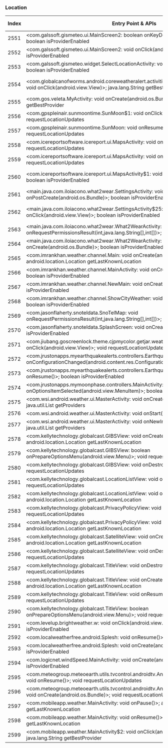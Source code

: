 ### Location
| Index | Entry Point & APIs | Screen shot | Resource id | Label |
| ------------- | ------------- | ------------- |-------------|-------------|
| 2551 | <com.galssoft.gismeteo.ui.MainScreen2: boolean onKeyDown(int,android.view.KeyEvent)>; boolean isProviderEnabled | ![](D:\COSMOS\output\py\Play_win8\Weather\com.gismeteo.client\com.galssoft.gismeteo.ui.MainScreen2.png) |  | |
| 2552 | <com.galssoft.gismeteo.ui.MainScreen2: void onClick(android.view.View)>; boolean isProviderEnabled | ![](D:\COSMOS\output\py\Play_win8\Weather\com.gismeteo.client\com.galssoft.gismeteo.ui.MainScreen2.png) |  | |
| 2553 | <com.galssoft.gismeteo.widget.SelectLocationActivity: void onClick(android.view.View)>; boolean isProviderEnabled | ![](D:\COSMOS\output\py\Play_win8\Weather\com.gismeteo.client\com.galssoft.gismeteo.widget.SelectLocationActivity.png) |  | |
| 2554 | <com.globalcanofworms.android.coreweatheralert.activities.LocationAddLookupActivity$2: void onClick(android.view.View)>; java.lang.String getBestProvider | ![](D:\COSMOS\output\py\Play_win8\Weather\com.globalcanofworms.android.simpleweatheralert\com.globalcanofworms.android.coreweatheralert.activities.LocationAddLookupActivity.png) | {'2131689647': <sensitive_component.SensitiveComponent.SensitiveView object at 0x0000026CFFBC7CC0>} | |
| 2555 | <com.gos.veleta.MyActivity: void onCreate(android.os.Bundle)>; java.lang.String getBestProvider | ![](D:\COSMOS\output\py\Play_win8\Weather\com.gos.veleta\com.gos.veleta.MyActivity.png) |  | |
| 2556 | <com.gpspleinair.sunmoontime.SunMoon$1: void onClick(android.view.View)>; void requestLocationUpdates | ![](D:\COSMOS\output\py\Play_win8\Weather\com.gpspleinair.sunmoontime\com.gpspleinair.sunmoontime.SunMoon.png) |  | |
| 2557 | <com.gpspleinair.sunmoontime.SunMoon: void onResume()>; void requestLocationUpdates | ![](D:\COSMOS\output\py\Play_win8\Weather\com.gpspleinair.sunmoontime\com.gpspleinair.sunmoontime.SunMoon.png) |  | |
| 2558 | <com.icereportsoftware.icereport.ui.MapsActivity: void onResume()>; void requestLocationUpdates | ![](D:\COSMOS\output\py\Play_win8\Weather\com.icereportsoftware.icereport\com.icereportsoftware.icereport.ui.MapsActivity.png) |  | |
| 2559 | <com.icereportsoftware.icereport.ui.MapsActivity: void onCreate(android.os.Bundle)>; void requestLocationUpdates | ![](D:\COSMOS\output\py\Play_win8\Weather\com.icereportsoftware.icereport\com.icereportsoftware.icereport.ui.MapsActivity.png) |  | |
| 2560 | <com.icereportsoftware.icereport.ui.MapsActivity$1: void onClick(android.view.View)>; boolean isProviderEnabled | ![](D:\COSMOS\output\py\Play_win8\Weather\com.icereportsoftware.icereport\com.icereportsoftware.icereport.ui.MapsActivity.png) | {'2131624075': <sensitive_component.SensitiveComponent.SensitiveView object at 0x0000026CFFAA3198>} | |
| 2561 | <main.java.com.iloiacono.what2wear.SettingsActivity: void onPostCreate(android.os.Bundle)>; boolean isProviderEnabled | ![](D:\COSMOS\output\py\Play_win8\Weather\com.iloiacono.what2wear\main.java.com.iloiacono.what2wear.SettingsActivity.png) |  | |
| 2562 | <main.java.com.iloiacono.what2wear.SettingsActivity$25: void onClick(android.view.View)>; boolean isProviderEnabled | ![](D:\COSMOS\output\py\Play_win8\Weather\com.iloiacono.what2wear\main.java.com.iloiacono.what2wear.SettingsActivity.png) | {'2131558539': <sensitive_component.SensitiveComponent.SensitiveView object at 0x0000026CFFB1F278>} | |
| 2563 | <main.java.com.iloiacono.what2wear.What2WearActivity: void onRequestPermissionsResult(int,java.lang.String[],int[])>; boolean isProviderEnabled | ![](D:\COSMOS\output\py\Play_win8\Weather\com.iloiacono.what2wear\main.java.com.iloiacono.what2wear.What2WearActivity.png) |  | |
| 2564 | <main.java.com.iloiacono.what2wear.What2WearActivity: void onCreate(android.os.Bundle)>; boolean isProviderEnabled | ![](D:\COSMOS\output\py\Play_win8\Weather\com.iloiacono.what2wear\main.java.com.iloiacono.what2wear.What2WearActivity.png) |  | |
| 2565 | <com.imrankhan.weather.channel.Main: void onCreate(android.os.Bundle)>; android.location.Location getLastKnownLocation | ![](D:\COSMOS\output\py\Play_win8\Weather\com.imrankhan.weather.channel\com.imrankhan.weather.channel.Main.png) |  | |
| 2566 | <com.imrankhan.weather.channel.MainActivity: void onCreate(android.os.Bundle)>; boolean isProviderEnabled | ![](D:\COSMOS\output\py\Play_win8\Weather\com.imrankhan.weather.channel\com.imrankhan.weather.channel.MainActivity.png) |  | |
| 2567 | <com.imrankhan.weather.channel.NewMain: void onCreate(android.os.Bundle)>; boolean isProviderEnabled | ![](D:\COSMOS\output\py\Play_win8\Weather\com.imrankhan.weather.channel\com.imrankhan.weather.channel.NewMain.png) |  | |
| 2568 | <com.imrankhan.weather.channel.ShowCityWeather: void onCreate(android.os.Bundle)>; boolean isProviderEnabled | ![](D:\COSMOS\output\py\Play_win8\Weather\com.imrankhan.weather.channel\com.imrankhan.weather.channel.ShowCityWeather.png) |  | |
| 2569 | <com.jasonflaherty.snoteldata.SnoTelMap: void onRequestPermissionsResult(int,java.lang.String[],int[])>; void requestSingleUpdate | ![](D:\COSMOS\output\py\Play_win8\Weather\com.jasonflaherty.snoteldata\com.jasonflaherty.snoteldata.SnoTelMap.png) |  | |
| 2570 | <com.jasonflaherty.snoteldata.SplashScreen: void onCreate(android.os.Bundle)>; boolean isProviderEnabled | ![](D:\COSMOS\output\py\Play_win8\Weather\com.jasonflaherty.snoteldata\com.jasonflaherty.snoteldata.SplashScreen.png) |  | |
| 2571 | <com.jiubang.goscreenlock.theme.cjpmycolor.getjar.weather.util.AddCityActivity: void onClick(android.view.View)>; void requestLocationUpdates | ![](D:\COSMOS\output\py\Play_win8\Weather\com.jiubang.goscreenlock.theme.cjpmycolor.getjar\com.jiubang.goscreenlock.theme.cjpmycolor.getjar.weather.util.AddCityActivity.png) |  | |
| 2572 | <com.jrustonapps.myearthquakealerts.controllers.EarthquakeIndexActivity: void onConfigurationChanged(android.content.res.Configuration)>; boolean isProviderEnabled | ![](D:\COSMOS\output\py\Play_win8\Weather\com.jrustonapps.myearthquakealerts\com.jrustonapps.myearthquakealerts.controllers.EarthquakeIndexActivity.png) |  | |
| 2573 | <com.jrustonapps.myearthquakealerts.controllers.EarthquakeIndexActivity: void onResume()>; boolean isProviderEnabled | ![](D:\COSMOS\output\py\Play_win8\Weather\com.jrustonapps.myearthquakealerts\com.jrustonapps.myearthquakealerts.controllers.EarthquakeIndexActivity.png) |  | |
| 2574 | <com.jrustonapps.mymoonphase.controllers.MainActivity: boolean onOptionsItemSelected(android.view.MenuItem)>; boolean isProviderEnabled | ![](D:\COSMOS\output\py\Play_win8\Weather\com.jrustonapps.mymoonphase\com.jrustonapps.mymoonphase.controllers.MainActivity.png) |  | |
| 2575 | <com.wsi.android.weather.ui.MasterActivity: void onCreate(android.os.Bundle)>; java.util.List getProviders | ![](D:\COSMOS\output\py\Play_win8\Weather\com.wtva.android.weather\com.wsi.android.weather.ui.MasterActivity.png) |  | |
| 2576 | <com.wsi.android.weather.ui.MasterActivity: void onStart()>; java.util.List getProviders | ![](D:\COSMOS\output\py\Play_win8\Weather\com.wtva.android.weather\com.wsi.android.weather.ui.MasterActivity.png) |  | |
| 2577 | <com.wsi.android.weather.ui.MasterActivity: void onNewIntent(android.content.Intent)>; java.util.List getProviders | ![](D:\COSMOS\output\py\Play_win8\Weather\com.wtva.android.weather\com.wsi.android.weather.ui.MasterActivity.png) |  | |
| 2578 | <com.kellytechnology.globalcast.GIBSView: void onCreate(android.os.Bundle)>; android.location.Location getLastKnownLocation | ![](D:\COSMOS\output\py\Play_win8\Weather\com.kellytechnology.globalcast\com.kellytechnology.globalcast.GIBSView.png) |  | |
| 2579 | <com.kellytechnology.globalcast.GIBSView: boolean onPrepareOptionsMenu(android.view.Menu)>; void requestLocationUpdates | ![](D:\COSMOS\output\py\Play_win8\Weather\com.kellytechnology.globalcast\com.kellytechnology.globalcast.GIBSView.png) |  | |
| 2580 | <com.kellytechnology.globalcast.GIBSView: void onDestroy()>; void requestLocationUpdates | ![](D:\COSMOS\output\py\Play_win8\Weather\com.kellytechnology.globalcast\com.kellytechnology.globalcast.GIBSView.png) |  | |
| 2581 | <com.kellytechnology.globalcast.LocationListView: void onDestroy()>; void requestLocationUpdates | ![](D:\COSMOS\output\py\Play_win8\Weather\com.kellytechnology.globalcast\com.kellytechnology.globalcast.LocationListView.png) |  | |
| 2582 | <com.kellytechnology.globalcast.LocationListView: void onCreate(android.os.Bundle)>; android.location.Location getLastKnownLocation | ![](D:\COSMOS\output\py\Play_win8\Weather\com.kellytechnology.globalcast\com.kellytechnology.globalcast.LocationListView.png) |  | |
| 2583 | <com.kellytechnology.globalcast.PrivacyPolicyView: void onDestroy()>; void requestLocationUpdates | ![](D:\COSMOS\output\py\Play_win8\Weather\com.kellytechnology.globalcast\com.kellytechnology.globalcast.PrivacyPolicyView.png) |  | |
| 2584 | <com.kellytechnology.globalcast.PrivacyPolicyView: void onCreate(android.os.Bundle)>; android.location.Location getLastKnownLocation | ![](D:\COSMOS\output\py\Play_win8\Weather\com.kellytechnology.globalcast\com.kellytechnology.globalcast.PrivacyPolicyView.png) |  | |
| 2585 | <com.kellytechnology.globalcast.SatelliteView: void onCreate(android.os.Bundle)>; android.location.Location getLastKnownLocation | ![](D:\COSMOS\output\py\Play_win8\Weather\com.kellytechnology.globalcast\com.kellytechnology.globalcast.SatelliteView.png) |  | |
| 2586 | <com.kellytechnology.globalcast.SatelliteView: void onDestroy()>; void requestLocationUpdates | ![](D:\COSMOS\output\py\Play_win8\Weather\com.kellytechnology.globalcast\com.kellytechnology.globalcast.SatelliteView.png) |  | |
| 2587 | <com.kellytechnology.globalcast.TitleView: void onDestroy()>; void requestLocationUpdates | ![](D:\COSMOS\output\py\Play_win8\Weather\com.kellytechnology.globalcast\com.kellytechnology.globalcast.TitleView.png) |  | |
| 2588 | <com.kellytechnology.globalcast.TitleView: void onCreate(android.os.Bundle)>; android.location.Location getLastKnownLocation | ![](D:\COSMOS\output\py\Play_win8\Weather\com.kellytechnology.globalcast\com.kellytechnology.globalcast.TitleView.png) |  | |
| 2589 | <com.kellytechnology.globalcast.TitleView: void onResume()>; void requestLocationUpdates | ![](D:\COSMOS\output\py\Play_win8\Weather\com.kellytechnology.globalcast\com.kellytechnology.globalcast.TitleView.png) |  | |
| 2590 | <com.kellytechnology.globalcast.TitleView: boolean onPrepareOptionsMenu(android.view.Menu)>; void requestLocationUpdates | ![](D:\COSMOS\output\py\Play_win8\Weather\com.kellytechnology.globalcast\com.kellytechnology.globalcast.TitleView.png) |  | |
| 2591 | <com.levelup.brightweather.w: void onClick(android.view.View)>; boolean isProviderEnabled | ![](D:\COSMOS\output\py\Play_win8\Weather\com.levelup.brightweather\com.levelup.brightweather.LocationsActivity.png) |  | |
| 2592 | <com.localweatherfree.android.Splesh: void onResume()>; boolean isProviderEnabled | ![](D:\COSMOS\output\py\Play_win8\Weather\com.localweatherfree.android\com.localweatherfree.android.Splesh.png) |  | |
| 2593 | <com.localweatherfree.android.Splesh: void onCreate(android.os.Bundle)>; boolean isProviderEnabled | ![](D:\COSMOS\output\py\Play_win8\Weather\com.localweatherfree.android\com.localweatherfree.android.Splesh.png) |  | |
| 2594 | <com.logicnet.windSpeed.MainActivity: void onCreate(android.os.Bundle)>; boolean isProviderEnabled | ![](D:\COSMOS\output\py\Play_win8\Weather\com.logicnet.windSpeed\com.logicnet.windSpeed.MainActivity.png) |  | |
| 2595 | <com.meteogroup.meteoearth.utils.tvcontrol.androidtv.AndroidTVEditFavoritesActivity: void onResume()>; void requestLocationUpdates | ![](D:\COSMOS\output\py\Play_win8\Weather\com.mg.meteoearth\com.meteogroup.meteoearth.utils.tvcontrol.androidtv.AndroidTVEditFavoritesActivity.png) |  | |
| 2596 | <com.meteogroup.meteoearth.utils.tvcontrol.androidtv.AndroidTVEditFavoritesActivity: void onCreate(android.os.Bundle)>; void requestLocationUpdates | ![](D:\COSMOS\output\py\Play_win8\Weather\com.mg.meteoearth\com.meteogroup.meteoearth.utils.tvcontrol.androidtv.AndroidTVEditFavoritesActivity.png) |  | |
| 2597 | <com.mobileapp.weather.MainActivity: void onPause()>; android.location.Location getLastKnownLocation | ![](D:\COSMOS\output\py\Play_win8\Weather\com.mobileapp.weather\com.mobileapp.weather.MainActivity.png) |  | |
| 2598 | <com.mobileapp.weather.MainActivity: void onResume()>; android.location.Location getLastKnownLocation | ![](D:\COSMOS\output\py\Play_win8\Weather\com.mobileapp.weather\com.mobileapp.weather.MainActivity.png) |  | |
| 2599 | <com.mobileapp.weather.MainActivity$2: void onClick(android.view.View)>; java.lang.String getBestProvider | ![](D:\COSMOS\output\py\Play_win8\Weather\com.mobileapp.weather\com.mobileapp.weather.MainActivity.png) |  | |
